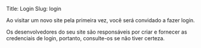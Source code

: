 Title: Login
Slug: login

Ao visitar um novo site pela primeira vez, você será convidado a fazer login.

Os desenvolvedores do seu site são responsáveis por criar e fornecer as credenciais de login, portanto, consulte-os se não tiver certeza.